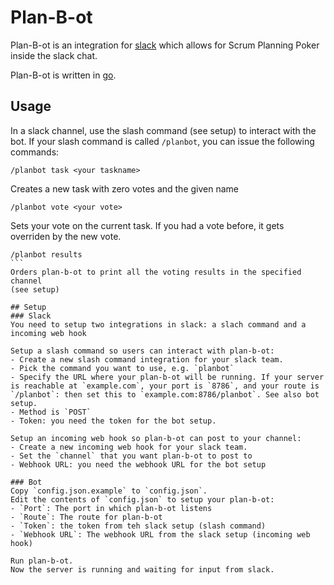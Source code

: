 # Plan-B-ot
Plan-B-ot is an integration for [slack](https://slack.com/) which allows for
Scrum Planning Poker inside the slack chat.

Plan-B-ot is written in [go](https://golang.org/).

## Usage
In a slack channel, use the slash command (see setup) to interact with the bot.
If your slash command is called `/planbot`, you can issue the following
commands:
```
/planbot task <your taskname>
```
Creates a new task with zero votes and the given name

```
/planbot vote <your vote>
````
Sets your vote on the current task.
If you had a vote before, it  gets overriden by the new vote.

````
/planbot results
```
Orders plan-b-ot to print all the voting results in the specified channel
(see setup)

## Setup
### Slack
You need to setup two integrations in slack: a slach command and a
incoming web hook

Setup a slash command so users can interact with plan-b-ot:
- Create a new slash command integration for your slack team.
- Pick the command you want to use, e.g. `planbot`
- Specify the URL where your plan-b-ot will be running. If your server is reachable at `example.com`, your port is `8786`, and your route is `/planbot`: then set this to `example.com:8786/planbot`. See also bot setup.
- Method is `POST`
- Token: you need the token for the bot setup.

Setup an incoming web hook so plan-b-ot can post to your channel:
- Create a new incoming web hook for your slack team.
- Set the `channel` that you want plan-b-ot to post to
- Webhook URL: you need the webhook URL for the bot setup

### Bot
Copy `config.json.example` to `config.json`.
Edit the contents of `config.json` to setup your plan-b-ot:
- `Port`: The port in which plan-b-ot listens
- `Route`: The route for plan-b-ot
- `Token`: the token from teh slack setup (slash command)
- `Webhook URL`: The webhook URL from the slack setup (incoming web hook)

Run plan-b-ot.
Now the server is running and waiting for input from slack.
